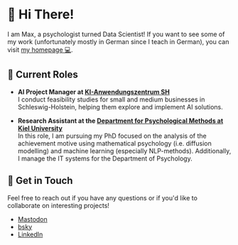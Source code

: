 # 👋 Hi There!

I am Max, a psychologist turned Data Scientist! If you want to see some of my work (unfortunately mostly in German since I teach in German), you can visit [my homepage 💻](https://max-bre.de).

## 🌟 Current Roles

- **AI Project Manager at [KI-Anwendungszentrum SH](https://kuenstliche-intelligenz.sh/)**  
  I conduct feasibility studies for small and medium businesses in Schleswig-Holstein, helping them explore and implement AI solutions.

- **Research Assistant at the [Department for Psychological Methods at Kiel University](https://www.methoden.psychologie.uni-kiel.de/de)**  
  In this role, I am pursuing my PhD focused on the analysis of the achievement motive using mathematical psychology (i.e. diffusion modelling) and machine learning (especially NLP-methods). Additionally, I manage the IT systems for the Department of Psychology.

## 💬 Get in Touch

Feel free to reach out if you have any questions or if you'd like to collaborate on interesting projects!

- [Mastodon](https://fediscience.org/@mbrede)
- [bsky](https://bsky.app/profile/mbrede.bsky.social)
- [LinkedIn](https://www.linkedin.com/in/max-brede-a12237191/)
